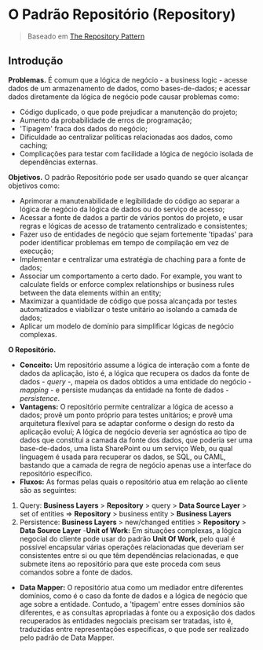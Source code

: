 # O Padrão Repositório (Repository)

> Baseado em [The Repository Pattern](https://learn.microsoft.com/en-us/previous-versions/msp-n-p/ff649690(v=pandp.10))

## Introdução

**Problemas.** É comum que a lógica de negócio - a business logic - acesse dados de um armazenamento de dados, como bases-de-dados; e acessar dados diretamente da lógica de negócio pode causar problemas como:
- Código duplicado, o que pode prejudicar a manutenção do projeto;
- Aumento da probabilidade de erros de programação;
- 'Tipagem' fraca dos dados do negócio;
- Dificuldade ao centralizar políticas relacionadas aos dados, como caching;
- Complicações para testar com facilidade a lógica de negócio isolada de dependências externas.

**Objetivos.** O padrão Repositório pode ser usado quando se quer alcançar objetivos como:
- Aprimorar a manutenabilidade e legibilidade do código ao separar a lógica de negócio da lógica de dados ou do serviço de acesso;
- Acessar a fonte de dados a partir de vários pontos do projeto, e usar regras e lógicas de acesso de tratamento centralizado e consistentes;
- Fazer uso de entidades de negócio que sejam fortemente 'tipadas' para poder identificar problemas em tempo de compilação em vez de execução;
- Implementar e centralizar uma estratégia de chaching para a fonte de dados;
- Associar um comportamento a certo dado. For example, you want to calculate fields or enforce complex relationships or business rules between the data elements within an entity;
- Maximizar a quantidade de código que possa alcançada por testes automatizados e viabilizar o teste unitário ao isolando a camada de dados;
- Aplicar um modelo de domínio para simplificar lógicas de negócio complexas.

**O Repositório.**
- **Conceito:** Um repositório assume a lógica de interação com a fonte de dados da aplicação, isto é, a lógica que recupera os dados da fonte de dados - _query_ -, mapeia os dados obtidos a uma entidade do negócio - _mapping_ - e persiste mudanças da entidade na fonte de dados - _persistence_.
- **Vantagens:** O repositório permite centralizar a lógica de acesso a dados; provê um ponto próprio para testes unitários; e provê uma arquitetura flexível para se adaptar conforme o design do resto da aplicação evolui; A lógica de negócio deveria ser agnóstica ao tipo de dados que constitui a camada da fonte dos dados, que poderia ser uma base-de-dados, uma lista SharePoint ou um serviço Web, ou qual linguagem é usada para recuperar os dados, se SQL, ou CAML, bastando que a camada de regra de negócio apenas use a interface do repositório específico.
- **Fluxos:** As formas pelas quais o repositório atua em relação ao cliente são as seguintes:
1) Query: **Business Layers** > **Repository** > query > **Data Source Layer** > set of entities => **Repository** > business entity > **Business Layers**
2) Persistence: **Business Layers** > new/changed entities > **Repository** > **Data Source Layer**
-**Unit of Work:** Em situações complexas, a lógica negocial do cliente pode usar do padrão **Unit Of Work**, pelo qual é possível encapsular várias operações relacionadas que deveriam ser consistentes entre si ou que têm dependências relacionadas, e que submete itens ao repositório para que este proceda com seus comandos sobre a fonte de dados.
- **Data Mapper:** O repositório atua como um mediador entre diferentes domínios, como é o caso da fonte de dados e a lógica de negócio que age sobre a entidade. Contudo, a 'tipagem' entre esses domínios são diferentes, e as consultas apropriadas à fonte ou a exposição dos dados recuperados às entidades negociais precisam ser tratadas, isto é, traduzidas entre representações específicas, o que pode ser realizado pelo padrão de Data Mapper.
